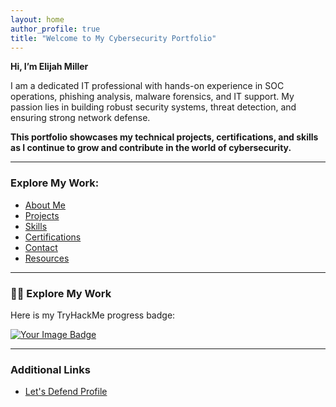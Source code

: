 ```yaml
---
layout: home
author_profile: true
title: "Welcome to My Cybersecurity Portfolio"
---
```


**Hi, I’m Elijah Miller** 

I am a dedicated IT professional with hands-on experience in SOC operations, phishing analysis, malware forensics, and IT support. My passion lies in building robust security systems, threat detection, and ensuring strong network defense. 

**This portfolio showcases my technical projects, certifications, and skills as I continue to grow and contribute in the world of cybersecurity.**

---

### Explore My Work:
- [About Me](about)
- [Projects](projects)
- [Skills](skills)
- [Certifications](certifications)
- [Contact](contact)
- [Resources](resources)

---

### 👨‍💻 Explore My Work

Here is my TryHackMe progress badge:

<a href="https://tryhackme.com/r/p/Elijah.Miller" target="_blank">
    <img src="https://tryhackme-badges.s3.amazonaws.com/Elijah.Miller.png" alt="Your Image Badge" />
</a>

---

### Additional Links
- [Let's Defend Profile](https://app.letsdefend.io/user/elijah_miller716)

